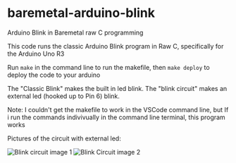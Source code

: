 # baremetal-arduino-blink
Arduino Blink in Baremetal raw C programming 

This code runs the classic Arduino Blink program in Raw C, specifically for the Arduino Uno R3

Run ```make``` in the command line to run the makefile, then ```make deploy``` to deploy the code to your arduino

The "Classic Blink" makes the built in led blink. 
The "blink circuit" makes an external led (hooked up to Pin 6) blink. 

Note: I couldn't get the makefile to work in the VSCode command line, but If i run the commands indivivually in the command line terminal, this program works


Pictures of the circuit with external led:

![Blink circuit image 1](IMG_3598.heif)
![Blink Circuit image 2](IMG_3600.heif)
